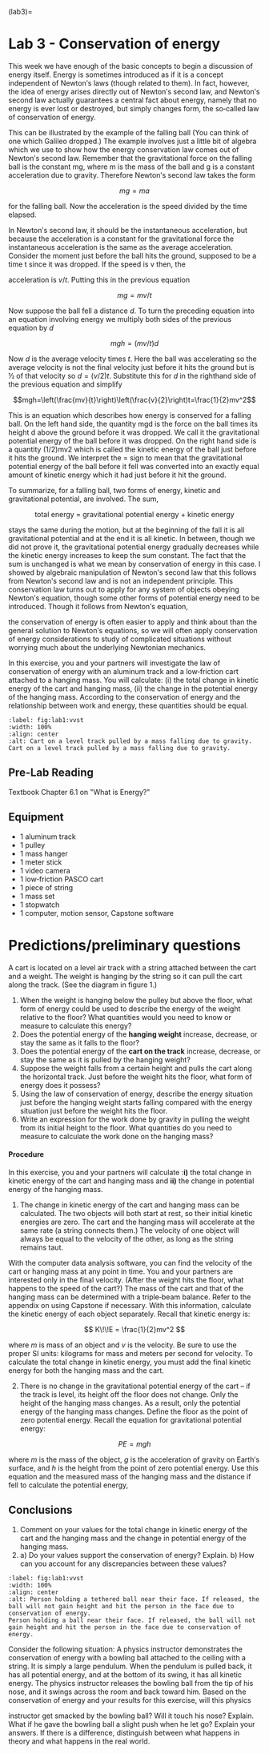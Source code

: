 (lab3)=
# Lab 3 - Conservation of energy

This week we have enough of the basic concepts to begin a discussion of energy itself. Energy is sometimes introduced as if it is a concept independent of Newtonʹs laws (though related to them). In fact, however, the idea of energy arises directly out of Newtonʹs second law, and Newtonʹs second law actually guarantees a central fact about energy, namely that no energy is ever lost or destroyed, but simply changes form, the so‐called law of conservation of energy.

This can be illustrated by the example of the falling ball (You can think of one which Galileo dropped.) The example involves just a little bit of algebra which we use to show how the energy conservation law comes out of Newtonʹs second law. Remember that the gravitational force on the falling ball is the constant mg, where m is the mass of the ball and g is a constant acceleration due to gravity. Therefore Newtonʹs second law takes the form

$$mg=ma$$

for the falling ball. Now the acceleration is the speed divided by the time elapsed.

In Newtonʹs second law, it should be the instantaneous acceleration, but because the acceleration is a constant for the gravitational force the instantaneous acceleration is the same as the average acceleration. Consider the moment just before the ball hits the ground, supposed to be a time t since it was dropped. If the speed is v then, the

acceleration is $v/t$. Putting this in the previous equation

$$mg=mv/t$$

Now suppose the ball fell a distance $d$. To turn the preceding equation into an equation involving energy we multiply both sides of the previous equation by $d$

$$mgh=(mv/t)d$$

Now $d$ is the average velocity times $t$. Here the ball was accelerating so the average velocity is not the final velocity just before it hits the ground but is ½ of that velocity so $d=(v/2)t$. Substitute this for $d$ in the righthand side of the previous equation and simplify

$$mgh=\left(\frac{mv}{t}\right)\left(\frac{v}{2}\right)t=\frac{1}{2}mv^2$$

This is an equation which describes how energy is conserved for a falling ball. On the left hand side, the quantity mgd is the force on the ball times its height d above the ground before it was dropped. We call it the gravitational potential energy of the ball before it was dropped. On the right hand side is a quantity (1/2)mv2 which is called the kinetic energy of the ball just before it hits the ground. We interpret the = sign to mean that the gravitational potential energy of the ball before it fell was converted into an exactly equal amount of kinetic energy which it had just before it hit the ground.

To summarize, for a falling ball, two forms of energy, kinetic and gravitational potential, are involved. The sum,

$$\text{total~energy = gravitational potential energy + kinetic energy}$$

stays the same during the motion, but at the beginning of the fall it is all gravitational potential and at the end it is all kinetic. In between, though we did not prove it, the gravitational potential energy gradually decreases while the kinetic energy increases to keep the sum constant. The fact that the sum is unchanged is what we mean by conservation of energy in this case. I showed by algebraic manipulation of Newtonʹs second law that this follows from Newtonʹs second law and is not an independent principle. This conservation law turns out to apply for any system of objects obeying Newtonʹs equation, though some other forms of potential energy need to be introduced. Though it follows from Newtonʹs equation,

the conservation of energy is often easier to apply and think about than the general solution to Newtonʹs equations, so we will often apply conservation of energy considerations to study of complicated situations without worrying much about the underlying Newtonian mechanics.

In this exercise, you and your partners will investigate the law of conservation of energy with an aluminum track and a low‐friction cart attached to a hanging mass. You will calculate: (i) the total change in kinetic energy of the cart and hanging mass, (ii) the change in the potential energy of the hanging mass. According to the conservation of energy and the relationship between work and energy, these quantities should be equal.

```{figure} ../figures/lab3/_page_15_Figure_5.jpeg
:label: fig:lab1:vvst
:width: 100%
:align: center
:alt: Cart on a level track pulled by a mass falling due to gravity.
Cart on a level track pulled by a mass falling due to gravity.
```

## Pre-Lab Reading 

Textbook Chapter 6.1 on "What is Energy?"

## Equipment

* 1 aluminum track
* 1 pulley
* 1 mass hanger
* 1 meter stick
* 1 video camera
* 1 low‐friction PASCO cart
* 1 piece of string
* 1 mass set
* 1 stopwatch
* 1 computer, motion sensor, Capstone software

# Predictions/preliminary questions

A cart is located on a level air track with a string attached between the cart and a weight. The weight is hanging by the string so it can pull the cart along the track. (See the diagram in figure 1.)

1. When the weight is hanging below the pulley but above the floor, what form of energy could be used to describe the energy of the weight relative to the floor? What quantities would you need to know or measure to calculate this energy?
2. Does the potential energy of the **hanging weight** increase, decrease, or stay the same as it falls to the floor?
3. Does the potential energy of the **cart on the track** increase, decrease, or stay the same as it is pulled by the hanging weight?
4. Suppose the weight falls from a certain height and pulls the cart along the horizontal track. Just before the weight hits the floor, what form of energy does it possess?
5. Using the law of conservation of energy, describe the energy situation just before the hanging weight starts falling compared with the energy situation just before the weight hits the floor.
6. Write an expression for the work done by gravity in pulling the weight from its initial height to the floor. What quantities do you need to measure to calculate the work done on the hanging mass?

#### Procedure

In this exercise, you and your partners will calculate :**i)** the total change in kinetic energy of the cart and hanging mass and **ii)** the change in potential energy of the hanging mass.

1. The change in kinetic energy of the cart and hanging mass can be calculated. The two objects will both start at rest, so their initial kinetic energies are zero. The cart and the hanging mass will accelerate at the same rate (a string connects them.) The velocity of one object will always be equal to the velocity of the other, as long as the string remains taut.

With the computer data analysis software, you can find the velocity of the cart or hanging mass at any point in time. You and your partners are interested only in the final velocity. (After the weight hits the floor, what happens to the speed of the cart?) The mass of the cart and that of the hanging mass can be determined with a triple‐beam balance. Refer to the appendix on using Capstone if necessary. With this information, calculate the kinetic energy of each object separately. Recall that kinetic energy is:

$$
K\!\!E = \frac{1}{2}mv^2
$$

where *m* is mass of an object and *v* is the velocity. Be sure to use the proper SI units: kilograms for mass and meters per second for velocity. To calculate the total change in kinetic energy, you must add the final kinetic energy for both the hanging mass and the cart.

2. There is no change in the gravitational potential energy of the cart – if the track is level, its height off the floor does not change. Only the height of the hanging mass changes. As a result, only the potential energy of the hanging mass changes. Define the floor as the point of zero potential energy. Recall the equation for gravitational potential energy:

$$
PE = mgh
$$

where *m* is the mass of the object, *g* is the acceleration of gravity on Earthʹs surface, and *h* is the height from the point of zero potential energy. Use this equation and the measured mass of the hanging mass and the distance if fell to calculate the potential energy,

## Conclusions

1. Comment on your values for the total change in kinetic energy of the cart and the hanging mass and the change in potential energy of the hanging mass.
2. a) Do your values support the conservation of energy? Explain. b) How can you account for any discrepancies between these values?

```{figure} ../figures/lab3/_page_17_Picture_4.jpeg
:label: fig:lab1:vvst
:width: 100%
:align: center
:alt: Person holding a tethered ball near their face. If released, the ball will not gain height and hit the person in the face due to conservation of energy.
Person holding a ball near their face. If released, the ball will not gain height and hit the person in the face due to conservation of energy.
```

Consider the following situation: A physics instructor demonstrates the conservation of energy with a bowling ball attached to the ceiling with a string. It is simply a large pendulum. When the pendulum is pulled back, it has all potential energy, and at the bottom of its swing, it has all kinetic energy. The physics instructor releases the bowling ball from the tip of his nose, and it swings across the room and back toward him. Based on the conservation of energy and your results for this exercise, will this physics

instructor get smacked by the bowling ball? Will it touch his nose? Explain. What if he gave the bowling ball a slight push when he let go? Explain your answers. If there is a difference, distinguish between what happens in theory and what happens in the real world.
